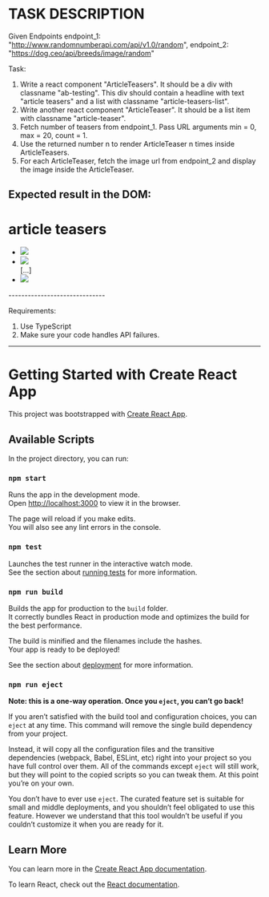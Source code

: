 # TASK DESCRIPTION

Given Endpoints
endpoint_1: "http://www.randomnumberapi.com/api/v1.0/random",
endpoint_2: "https://dog.ceo/api/breeds/image/random"

Task:

1. Write a react component "ArticleTeasers". It should be a div with classname "ab-testing". This div should contain a headline with text "article teasers" and a list with classname "article-teasers-list".
2. Write another react component "ArticleTeaser". It should be a list item with classname "article-teaser".
3. Fetch number of teasers from endpoint_1. Pass URL arguments min = 0, max = 20, count = 1.
4. Use the returned number n to render ArticleTeaser n times inside ArticleTeasers.
5. For each ArticleTeaser, fetch the image url from endpoint_2 and display the image inside the ArticleTeaser.

## Expected result in the DOM:

<div class="ab-testing">
    <h1>article teasers</h1>
    <ul class="article-teasers-list">
        <li class="article-teaser">
            <img src="imageURL_1" />
        </li>
        <li class="article-teaser">
            <img src="imageURL_2" />
        </li>
        [...]
        <li class="article-teaser">
            <img src="imageURL_n" />
        </li>
    </ul>
</div>
------------------------------

Requirements:

1. Use TypeScript
2. Make sure your code handles API failures.

---

# Getting Started with Create React App

This project was bootstrapped with [Create React App](https://github.com/facebook/create-react-app).

## Available Scripts

In the project directory, you can run:

### `npm start`

Runs the app in the development mode.\
Open [http://localhost:3000](http://localhost:3000) to view it in the browser.

The page will reload if you make edits.\
You will also see any lint errors in the console.

### `npm test`

Launches the test runner in the interactive watch mode.\
See the section about [running tests](https://facebook.github.io/create-react-app/docs/running-tests) for more information.

### `npm run build`

Builds the app for production to the `build` folder.\
It correctly bundles React in production mode and optimizes the build for the best performance.

The build is minified and the filenames include the hashes.\
Your app is ready to be deployed!

See the section about [deployment](https://facebook.github.io/create-react-app/docs/deployment) for more information.

### `npm run eject`

**Note: this is a one-way operation. Once you `eject`, you can’t go back!**

If you aren’t satisfied with the build tool and configuration choices, you can `eject` at any time. This command will remove the single build dependency from your project.

Instead, it will copy all the configuration files and the transitive dependencies (webpack, Babel, ESLint, etc) right into your project so you have full control over them. All of the commands except `eject` will still work, but they will point to the copied scripts so you can tweak them. At this point you’re on your own.

You don’t have to ever use `eject`. The curated feature set is suitable for small and middle deployments, and you shouldn’t feel obligated to use this feature. However we understand that this tool wouldn’t be useful if you couldn’t customize it when you are ready for it.

## Learn More

You can learn more in the [Create React App documentation](https://facebook.github.io/create-react-app/docs/getting-started).

To learn React, check out the [React documentation](https://reactjs.org/).
